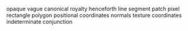 opaque
vague
canonical
royalty 
henceforth
line segment
patch
pixel rectangle
polygon
positional coordinates
normals
texture coordinates
indeterminate
conjunction
